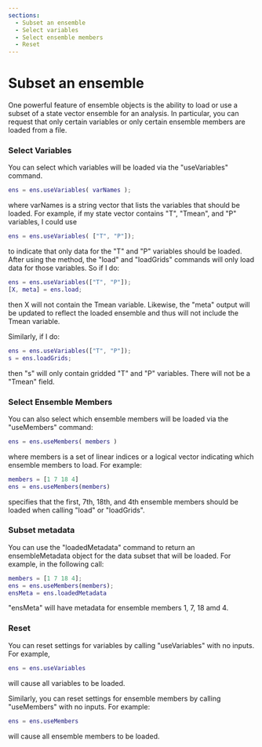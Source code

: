 ```yaml
---
sections:
  - Subset an ensemble
  - Select variables
  - Select ensemble members
  - Reset
---
```


# Subset an ensemble

One powerful feature of ensemble objects is the ability to load or use a subset of a state vector ensemble for an analysis. In particular, you can request that only certain variables or only certain ensemble members are loaded from a file.

### Select Variables

You can select which variables will be loaded via the "useVariables" command.
```matlab
ens = ens.useVariables( varNames );
```
where varNames is a string vector that lists the variables that should be loaded. For example, if my state vector contains "T", "Tmean", and "P" variables, I could use
```matlab
ens = ens.useVariables( ["T", "P"]);
```
to indicate that only data for the "T" and "P" variables should be loaded. After using the method, the "load" and "loadGrids" commands will only load data for those variables. So if I do:
```matlab
ens = ens.useVariables(["T", "P"]);
[X, meta] = ens.load;
```
then X will not contain the Tmean variable. Likewise, the "meta" output will be updated to reflect the loaded ensemble and thus will not include the Tmean variable.

Similarly, if I do:
```matlab
ens = ens.useVariables(["T", "P"]);
s = ens.loadGrids;
```
then "s" will only contain gridded "T" and "P" variables. There will not be a "Tmean" field.

### Select Ensemble Members

You can also select which ensemble members will be loaded via the "useMembers" command:
```matlab
ens = ens.useMembers( members )
```
where members is a set of linear indices or a logical vector indicating which ensemble members to load. For example:
```matlab
members = [1 7 18 4]
ens = ens.useMembers(members)
```
specifies that the first, 7th, 18th, and 4th ensemble members should be loaded when calling "load" or "loadGrids".

### Subset metadata
You can use the "loadedMetadata" command to return an ensembleMetadata object for the data subset that will be loaded. For example, in the following call:
```matlab
members = [1 7 18 4];
ens = ens.useMembers(members);
ensMeta = ens.loadedMetadata
```
"ensMeta" will have metadata for ensemble members 1, 7, 18 amd 4.

### Reset
You can reset settings for variables by calling "useVariables" with no inputs. For example,
```matlab
ens = ens.useVariables
```
will cause all variables to be loaded.

Similarly, you can reset settings for ensemble members by calling "useMembers" with no inputs. For example:
```matlab
ens = ens.useMembers
```
will cause all ensemble members to be loaded.
